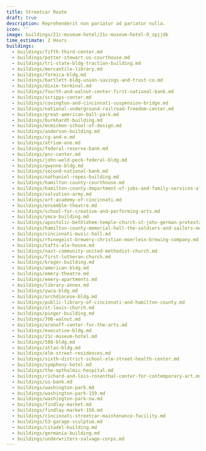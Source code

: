 ```yaml
---
title: Streetcar Route
draft: true
description: Reprehenderit non pariatur ad pariatur nulla.
icon: ''
image: buildings/21c-museum-hotel/21c-museum-hotel-0_zpjjdb
time_estimate: 2 Hours
buildings:
  - buildings/fifth-third-center.md
  - buildings/potter-stewart-us-courthouse.md
  - buildings/tri-state-bldg-traction-building.md
  - buildings/mercantile-library.md
  - buildings/formica-bldg.md
  - buildings/bartlett-bldg-union-savings-and-trust-co.md
  - buildings/dixie-terminal.md
  - buildings/fourth-and-walnut-center-first-national-bank.md
  - buildings/scripps-center.md
  - buildings/covington-and-cincinnati-suspension-bridge.md
  - buildings/national-underground-railroad-freedom-center.md
  - buildings/great-american-ball-park.md
  - buildings/burkhardt-building.md
  - buildings/mcmicken-school-of-design.md
  - buildings/anderson-building.md
  - buildings/cg-and-e.md
  - buildings/atrium-one.md
  - buildings/federal-reserve-bank.md
  - buildings/pnc-center.md
  - buildings/john-weld-peck-federal-bldg.md
  - buildings/gwynne-bldg.md
  - buildings/second-national-bank.md
  - buildings/nathaniel-ropes-building.md
  - buildings/hamilton-county-courthouse.md
  - buildings/hamilton-county-department-of-jobs-and-family-services-alms-and-doepke-bldg.md
  - buildings/salvation-army.md
  - buildings/art-academy-of-cincinnati.md
  - buildings/ensemble-theatre.md
  - buildings/school-for-creative-and-performing-arts.md
  - buildings/ymca-building.md
  - buildings/apostolic-bethlehem-temple-church-st-john-german-protestant-church.md
  - buildings/hamilton-county-memorial-hall-the-soldiers-and-sailors-memorial-building.md
  - buildings/cincinnati-music-hall.md
  - buildings/rhinegeist-brewery-christian-moerlein-brewing-company.md
  - buildings/tafts-ale-house.md
  - buildings/nast-community-united-methodist-church.md
  - buildings/first-lutheran-church.md
  - buildings/kroger-building.md
  - buildings/american-bldg.md
  - buildings/emery-theatre.md
  - buildings/emery-apartments.md
  - buildings/library-annex.md
  - buildings/ywca-bldg.md
  - buildings/archdiocese-bldg.md
  - buildings/public-library-of-cincinnati-and-hamilton-county.md
  - buildings/st-louis-church.md
  - buildings/pinger-building.md
  - buildings/700-walnut.md
  - buildings/aronoff-center-for-the-arts.md
  - buildings/executive-bldg.md
  - buildings/21c-museum-hotel.md
  - buildings/580-bldg.md
  - buildings/atlas-bldg.md
  - buildings/elm-street-residences.md
  - buildings/sixth-district-school-elm-street-health-center.md
  - buildings/symphony-hotel.md
  - buildings/the-opthalmic-hospital.md
  - buildings/richard-and-lois-rosenthal-center-for-contemporary-art.md
  - buildings/us-bank.md
  - buildings/washington-park.md
  - buildings/washington-park-159.md
  - buildings/washington-park-nw.md
  - buildings/findlay-market.md
  - buildings/findlay-market-156.md
  - buildings/cincinnati-streetcar-maintenance-facility.md
  - buildings/53-garage-sculptue.md
  - buildings/citadel-building.md
  - buildings/germania-building.md
  - buildings/underwriters-salvage-corps.md
---
```

